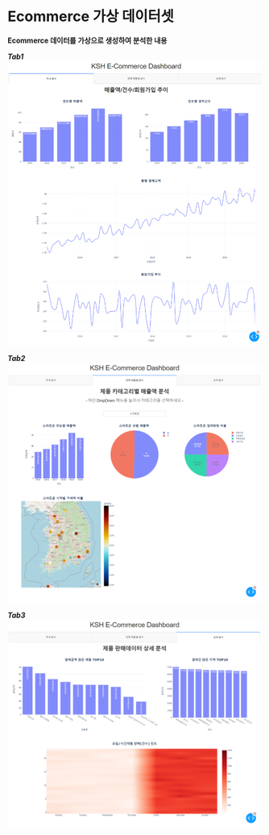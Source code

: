 # Ecommerce 가상 데이터셋

**Ecommerce 데이터를 가상으로 생성하여 분석한 내용**


**_Tab1_**
![ex_screenshot](./data/img_1.png)



**_Tab2_**
![ex_screenshot](./data/img_2.png)



**_Tab3_**
![ex_screenshot](./data/img_3.png)
